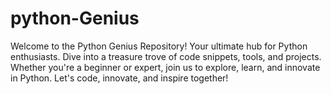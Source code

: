 # python-Genius
Welcome to the Python Genius Repository! Your ultimate hub for Python enthusiasts. Dive into a treasure trove of code snippets, tools, and projects. Whether you're a beginner or expert, join us to explore, learn, and innovate in Python. Let's code, innovate, and inspire together! 
